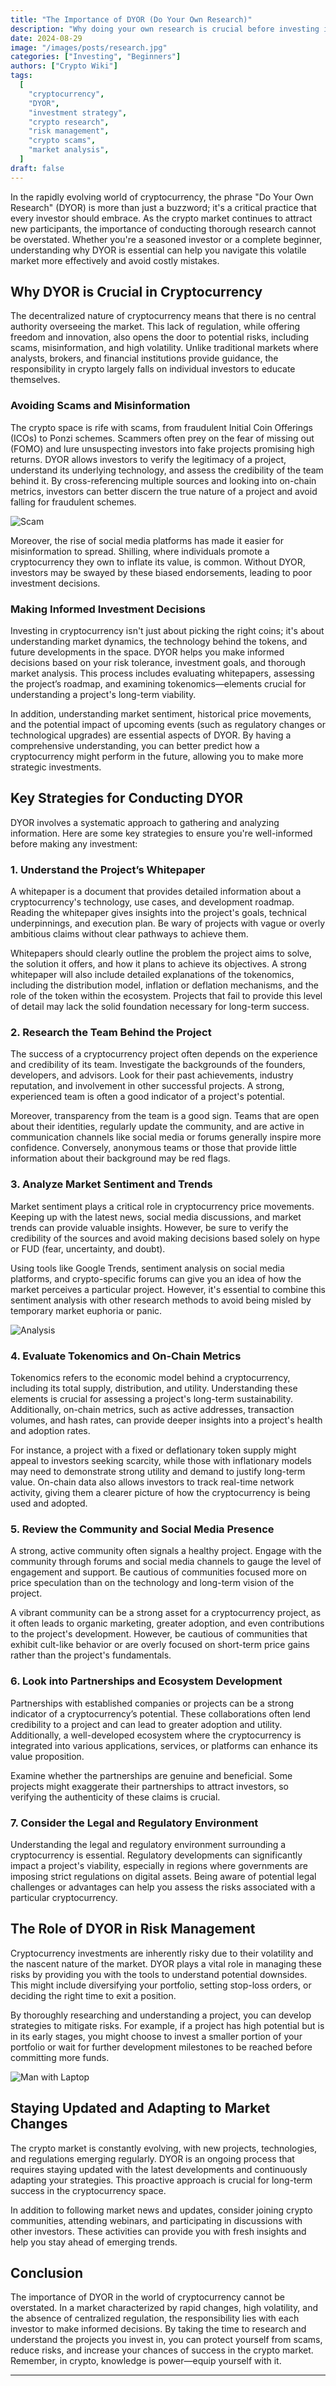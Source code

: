 ```yaml
---
title: "The Importance of DYOR (Do Your Own Research)"
description: "Why doing your own research is crucial before investing in cryptocurrency. Understand the key strategies to avoid scams and make informed decisions in the volatile crypto market."
date: 2024-08-29
image: "/images/posts/research.jpg"
categories: ["Investing", "Beginners"]
authors: ["Crypto Wiki"]
tags:
  [
    "cryptocurrency",
    "DYOR",
    "investment strategy",
    "crypto research",
    "risk management",
    "crypto scams",
    "market analysis",
  ]
draft: false
---
```


In the rapidly evolving world of cryptocurrency, the phrase "Do Your Own Research" (DYOR) is more than just a buzzword; it's a critical practice that every investor should embrace. As the crypto market continues to attract new participants, the importance of conducting thorough research cannot be overstated. Whether you're a seasoned investor or a complete beginner, understanding why DYOR is essential can help you navigate this volatile market more effectively and avoid costly mistakes.

## Why DYOR is Crucial in Cryptocurrency

The decentralized nature of cryptocurrency means that there is no central authority overseeing the market. This lack of regulation, while offering freedom and innovation, also opens the door to potential risks, including scams, misinformation, and high volatility. Unlike traditional markets where analysts, brokers, and financial institutions provide guidance, the responsibility in crypto largely falls on individual investors to educate themselves.

### Avoiding Scams and Misinformation

The crypto space is rife with scams, from fraudulent Initial Coin Offerings (ICOs) to Ponzi schemes. Scammers often prey on the fear of missing out (FOMO) and lure unsuspecting investors into fake projects promising high returns. DYOR allows investors to verify the legitimacy of a project, understand its underlying technology, and assess the credibility of the team behind it. By cross-referencing multiple sources and looking into on-chain metrics, investors can better discern the true nature of a project and avoid falling for fraudulent schemes.

![Scam](/images/posts/scam.jpg)

Moreover, the rise of social media platforms has made it easier for misinformation to spread. Shilling, where individuals promote a cryptocurrency they own to inflate its value, is common. Without DYOR, investors may be swayed by these biased endorsements, leading to poor investment decisions.

### Making Informed Investment Decisions

Investing in cryptocurrency isn't just about picking the right coins; it's about understanding market dynamics, the technology behind the tokens, and future developments in the space. DYOR helps you make informed decisions based on your risk tolerance, investment goals, and thorough market analysis. This process includes evaluating whitepapers, assessing the project’s roadmap, and examining tokenomics—elements crucial for understanding a project's long-term viability.

In addition, understanding market sentiment, historical price movements, and the potential impact of upcoming events (such as regulatory changes or technological upgrades) are essential aspects of DYOR. By having a comprehensive understanding, you can better predict how a cryptocurrency might perform in the future, allowing you to make more strategic investments.

## Key Strategies for Conducting DYOR

DYOR involves a systematic approach to gathering and analyzing information. Here are some key strategies to ensure you're well-informed before making any investment:

### 1. **Understand the Project’s Whitepaper**

A whitepaper is a document that provides detailed information about a cryptocurrency's technology, use cases, and development roadmap. Reading the whitepaper gives insights into the project's goals, technical underpinnings, and execution plan. Be wary of projects with vague or overly ambitious claims without clear pathways to achieve them.

Whitepapers should clearly outline the problem the project aims to solve, the solution it offers, and how it plans to achieve its objectives. A strong whitepaper will also include detailed explanations of the tokenomics, including the distribution model, inflation or deflation mechanisms, and the role of the token within the ecosystem. Projects that fail to provide this level of detail may lack the solid foundation necessary for long-term success.

### 2. **Research the Team Behind the Project**

The success of a cryptocurrency project often depends on the experience and credibility of its team. Investigate the backgrounds of the founders, developers, and advisors. Look for their past achievements, industry reputation, and involvement in other successful projects. A strong, experienced team is often a good indicator of a project's potential.

Moreover, transparency from the team is a good sign. Teams that are open about their identities, regularly update the community, and are active in communication channels like social media or forums generally inspire more confidence. Conversely, anonymous teams or those that provide little information about their background may be red flags.

### 3. **Analyze Market Sentiment and Trends**

Market sentiment plays a critical role in cryptocurrency price movements. Keeping up with the latest news, social media discussions, and market trends can provide valuable insights. However, be sure to verify the credibility of the sources and avoid making decisions based solely on hype or FUD (fear, uncertainty, and doubt).

Using tools like Google Trends, sentiment analysis on social media platforms, and crypto-specific forums can give you an idea of how the market perceives a particular project. However, it's essential to combine this sentiment analysis with other research methods to avoid being misled by temporary market euphoria or panic.

![Analysis](/images/posts/analysis.jpg)

### 4. **Evaluate Tokenomics and On-Chain Metrics**

Tokenomics refers to the economic model behind a cryptocurrency, including its total supply, distribution, and utility. Understanding these elements is crucial for assessing a project's long-term sustainability. Additionally, on-chain metrics, such as active addresses, transaction volumes, and hash rates, can provide deeper insights into a project's health and adoption rates.

For instance, a project with a fixed or deflationary token supply might appeal to investors seeking scarcity, while those with inflationary models may need to demonstrate strong utility and demand to justify long-term value. On-chain data also allows investors to track real-time network activity, giving them a clearer picture of how the cryptocurrency is being used and adopted.

### 5. **Review the Community and Social Media Presence**

A strong, active community often signals a healthy project. Engage with the community through forums and social media channels to gauge the level of engagement and support. Be cautious of communities focused more on price speculation than on the technology and long-term vision of the project.

A vibrant community can be a strong asset for a cryptocurrency project, as it often leads to organic marketing, greater adoption, and even contributions to the project's development. However, be cautious of communities that exhibit cult-like behavior or are overly focused on short-term price gains rather than the project's fundamentals.

### 6. **Look into Partnerships and Ecosystem Development**

Partnerships with established companies or projects can be a strong indicator of a cryptocurrency’s potential. These collaborations often lend credibility to a project and can lead to greater adoption and utility. Additionally, a well-developed ecosystem where the cryptocurrency is integrated into various applications, services, or platforms can enhance its value proposition.

Examine whether the partnerships are genuine and beneficial. Some projects might exaggerate their partnerships to attract investors, so verifying the authenticity of these claims is crucial.

### 7. **Consider the Legal and Regulatory Environment**

Understanding the legal and regulatory environment surrounding a cryptocurrency is essential. Regulatory developments can significantly impact a project's viability, especially in regions where governments are imposing strict regulations on digital assets. Being aware of potential legal challenges or advantages can help you assess the risks associated with a particular cryptocurrency.

## The Role of DYOR in Risk Management

Cryptocurrency investments are inherently risky due to their volatility and the nascent nature of the market. DYOR plays a vital role in managing these risks by providing you with the tools to understand potential downsides. This might include diversifying your portfolio, setting stop-loss orders, or deciding the right time to exit a position.

By thoroughly researching and understanding a project, you can develop strategies to mitigate risks. For example, if a project has high potential but is in its early stages, you might choose to invest a smaller portion of your portfolio or wait for further development milestones to be reached before committing more funds.

![Man with Laptop](/images/posts/man-and-laptop.jpg)

## Staying Updated and Adapting to Market Changes

The crypto market is constantly evolving, with new projects, technologies, and regulations emerging regularly. DYOR is an ongoing process that requires staying updated with the latest developments and continuously adapting your strategies. This proactive approach is crucial for long-term success in the cryptocurrency space.

In addition to following market news and updates, consider joining crypto communities, attending webinars, and participating in discussions with other investors. These activities can provide you with fresh insights and help you stay ahead of emerging trends.

## Conclusion

The importance of DYOR in the world of cryptocurrency cannot be overstated. In a market characterized by rapid changes, high volatility, and the absence of centralized regulation, the responsibility lies with each investor to make informed decisions. By taking the time to research and understand the projects you invest in, you can protect yourself from scams, reduce risks, and increase your chances of success in the crypto market. Remember, in crypto, knowledge is power—equip yourself with it.

---
